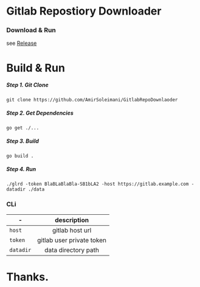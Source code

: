 # Gitlab Repostiory Downloader

### Download & Run

see [Release](https://github.com/AmirSoleimani/GitlabRepoDownloader/releases)

# Build & Run
##### Step 1. Git Clone
```
git clone https://github.com/AmirSoleimani/GitlabRepoDownlaoder
```

##### Step 2. Get Dependencies
```
go get ./...
```
##### Step 3. Build
```
go build .
```
##### Step 4. Run
```
./glrd -token BlaBLaBlaBla-SB1bLA2 -host https://gitlab.example.com -datadir ./data
```


### CLi


| -        | description  |
|------------------|:--------------:|
| `host`         | gitlab host url            |
| `token`          | gitlab user private token            |
| `datadir`        | data directory path |



# Thanks.